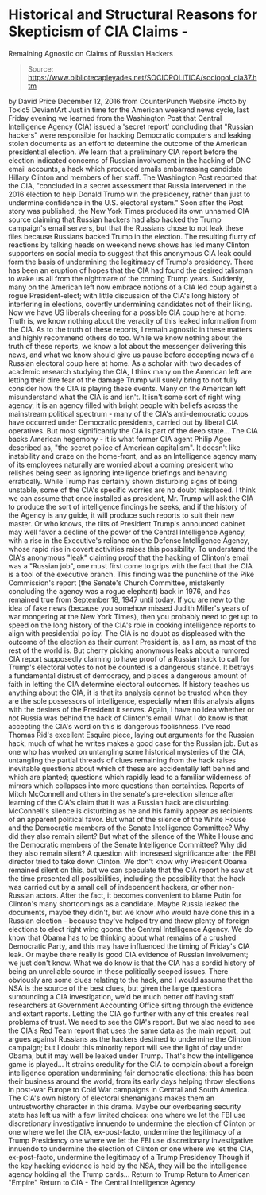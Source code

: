 # Historical and Structural Reasons for Skepticism of CIA Claims - 
Remaining Agnostic on Claims of Russian Hackers

> Source: https://www.bibliotecapleyades.net/SOCIOPOLITICA/sociopol_cia37.htm

by David Price December 12, 2016 from CounterPunch Website
Photo by Toxic5
DeviantArt
Just in time for the American weekend news cycle, last Friday evening we learned from the Washington Post that Central Intelligence Agency (CIA) issued a 'secret report' concluding that "Russian hackers" were responsible for hacking Democratic computers and leaking stolen documents as an effort to determine the outcome of the American presidential election.
We learn that a preliminary CIA report before the election indicated concerns of Russian involvement in the hacking of DNC email accounts, a hack which produced emails embarrassing candidate Hillary Clinton and members of her staff. The Washington Post reported that the CIA,
"concluded in a secret assessment that Russia intervened in the 2016 election to help Donald Trump win the presidency, rather than just to undermine confidence in the U.S. electoral system."
Soon after the Post story was published, the New York Times produced its own unnamed CIA source claiming that Russian hackers had also hacked the Trump campaign's email servers, but that the Russians chose to not leak these files because Russians backed Trump in the election. The resulting flurry of reactions by talking heads on weekend news shows has led many Clinton supporters on social media to suggest that this anonymous CIA leak could form the basis of undermining the legitimacy of Trump's presidency.
There has been an eruption of hopes that the CIA had found the desired talisman to wake us all from the nightmare of the coming Trump years.
Suddenly, many on the American left now embrace notions of a CIA led coup against a rogue President-elect; with little discussion of the CIA's long history of interfering in elections, covertly undermining candidates not of their liking.
Now we have US liberals cheering for a possible CIA coup here at home. Truth is, we know nothing about the veracity of this leaked information from the CIA. As to the truth of these reports, I remain agnostic in these matters and highly recommend others do too.
While we know nothing about the truth of these reports, we know a lot about the messenger delivering this news, and what we know should give us pause before accepting news of a Russian electoral coup here at home.
As a scholar with two decades of academic research studying the CIA, I think many on the American left are letting their dire fear of the damage Trump will surely bring to not fully consider how the CIA is playing these events.
Many on the American left misunderstand what the CIA is and isn't.
It isn't some sort of right wing agency, it is an agency filled with bright people with beliefs across the mainstream political spectrum - many of the CIA's anti-democratic coups have occurred under Democratic presidents, carried out by liberal CIA operatives.
But most significantly the CIA is part of the deep state... The CIA backs American hegemony - it is what former CIA agent Philip Agee described as,
"the secret police of American capitalism".
It doesn't like instability and craze on the home-front, and as an Intelligence agency many of its employees naturally are worried about a coming president who relishes being seen as ignoring intelligence briefings and behaving erratically.
While Trump has certainly shown disturbing signs of being unstable, some of the CIA's specific worries are no doubt misplaced.
I think we can assume that once installed as president, Mr. Trump will ask the CIA to produce the sort of intelligence findings he seeks, and if the history of the Agency is any guide, it will produce such reports to suit their new master.
Or who knows, the tilts of President Trump's announced cabinet may well favor a decline of the power of the Central Intelligence Agency, with a rise in the Executive's reliance on the Defense Intelligence Agency, whose rapid rise in covert activities raises this possibility. To understand the CIA's anonymous "leak" claiming proof that the hacking of Clinton's email was a "Russian job", one must first come to grips with the fact that the CIA is a tool of the executive branch.
This finding was the punchline of the Pike Commission's report (the Senate's Church Committee, mistakenly concluding the agency was a rogue elephant) back in 1976, and has remained true from September 18, 1947 until today.
If you are new to the idea of fake news (because you somehow missed Judith Miller's years of war mongering at the New York Times), then you probably need to get up to speed on the long history of the CIA's role in cooking intelligence reports to align with presidential policy. The CIA is no doubt as displeased with the outcome of the election as their current President is, as I am, as most of the rest of the world is.
But cherry picking anonymous leaks about a rumored CIA report supposedly claiming to have proof of a Russian hack to call for Trump's electoral votes to not be counted is a dangerous stance.
It betrays a fundamental distrust of democracy, and places a dangerous amount of faith in letting the CIA determine electoral outcomes.
If history teaches us anything about the CIA, it is that its analysis cannot be trusted when they are the sole possessors of intelligence, especially when this analysis aligns with the desires of the President it serves. Again, I have no idea whether or not Russia was behind the hack of Clinton's email. What I do know is that accepting the CIA's word on this is dangerous foolishness.
I've read Thomas Rid's excellent Esquire piece, laying out arguments for the Russian hack, much of what he writes makes a good case for the Russian job.
But as one who has worked on untangling some historical mysteries of the CIA, untangling the partial threads of clues remaining from the hack raises inevitable questions about which of these are accidentally left behind and which are planted; questions which rapidly lead to a familiar wilderness of mirrors which collapses into more questions than certainties. Reports of Mitch McConnell and others in the senate's pre-election silence after learning of the CIA's claim that it was a Russian hack are disturbing.
McConnell's silence is disturbing as he and his family appear as recipients of an apparent political favor.
But what of the silence of the White House and the Democratic members of the Senate Intelligence Committee? Why did they also remain silent?
But what of the silence of the White House and the Democratic members of the Senate Intelligence Committee?
Why did they also remain silent?
A question with increased significance after the FBI director tried to take down Clinton.
We don't know why President Obama remained silent on this, but we can speculate that the CIA report he saw at the time presented all possibilities, including the possibility that the hack was carried out by a small cell of independent hackers, or other non-Russian actors.
After the fact, it becomes convenient to blame Putin for Clinton's many shortcomings as a candidate.
Maybe Russia leaked the documents, maybe they didn't, but we know who would have done this in a Russian election - because they've helped try and throw plenty of foreign elections to elect right wing goons:
the Central Intelligence Agency.
We do know that Obama has to be thinking about what remains of a crushed Democratic Party, and this may have influenced the timing of Friday's CIA leak.
Or maybe there really is good CIA evidence of Russian involvement; we just don't know. What we do know is that the CIA has a sordid history of being an unreliable source in these politically seeped issues.
There obviously are some clues relating to the hack, and I would assume that the NSA is the source of the best clues, but given the large questions surrounding a CIA investigation, we'd be much better off having staff researchers at Government Accounting Office sifting through the evidence and extant reports.
Letting the CIA go further with any of this creates real problems of trust. We need to see the CIA's report.
But we also need to see the CIA's Red Team report that uses the same data as the main report, but argues against Russians as the hackers destined to undermine the Clinton campaign; but I doubt this minority report will see the light of day under Obama, but it may well be leaked under Trump.
That's how the intelligence game is played... It strains credulity for the CIA to complain about a foreign intelligence operation undermining fair democratic elections; this has been their business around the world, from its early days helping throw elections in post-war Europe to Cold War campaigns in Central and South America.
The CIA's own history of electoral shenanigans makes them an untrustworthy character in this drama. Maybe our overbearing security state has left us with a few limited choices:
one where we let the FBI use discretionary investigative innuendo to undermine the election of Clinton or one where we let the CIA, ex-post-facto, undermine the legitimacy of a Trump Presidency
one where we let the FBI use discretionary investigative innuendo to undermine the election of Clinton
or one where we let the CIA, ex-post-facto, undermine the legitimacy of a Trump Presidency
Though if the key hacking evidence is held by the NSA, they will be the intelligence agency holding all the Trump cards...
Return to Trump
Return to American "Empire"
Return to CIA - The Central Intelligence Agency

